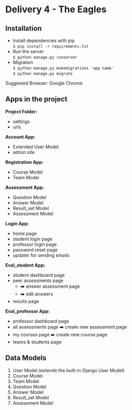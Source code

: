 # Delivery 4 - The Eagles

## Installation
  - Install dependencies with pip  
    `$ pip install -r requirements.txt`
  - Run the server    
    `$ python manage.py runserver`  
  - Migration   
    `$ python manage.py makemigrations 'app name'`  
    `$ python manage.py migrate`  

 Suggested Browser: Google Chrome

## Apps in the project
**Project Folder:**
  - settings
  - urls


**Account App:**
  - Extended User Model
  - admin site


**Registration App:**
  - Course Model
  - Team Model


**Assessment App:**
  - Question Model
  - Answer Model
  - Result_set Model
  - Assessment Model


**Login App:**
  - home page
  - student login page
  - professor login page
  - password reset page
  - updater for sending emails


**Eval_student App:**
  - student dashboard page
  - peer assessments page
    - :arrow_right: answer assessment page
    - :arrow_right: edit answers
  - results page


**Eval_professor App:**
  - professor dashboard page
  - all assessments page :arrow_right: create new assessment page
  - my courses page :arrow_right: create new course page
  - teams & students page

## Data Models
  1. User Model (extends the built-in Django User Model)
  2. Course Model
  3. Team Model
  4. Question Model
  5. Answer Model
  6. Result_set Model
  7. Assessment Model
